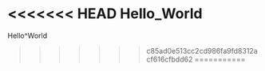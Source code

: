 <<<<<<< HEAD
Hello_World
=======
Hello^World
>>>>>>> c85ad0e513cc2cd986fa9fd8312acf616cfbdd62
===========
